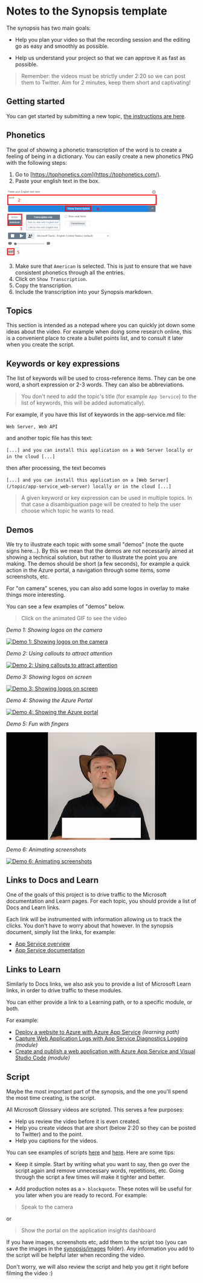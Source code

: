 # Notes to the Synopsis template

The synopsis has two main goals:

- Help you plan your video so that the recording session and the editing go as easy and smoothly as possible.

- Help us understand your project so that we can approve it as fast as possible.

> Remember: the videos must be strictly under 2:20 so we can post them to Twitter. Aim for 2 minutes, keep them short and captivating!

## Getting started

You can get started by submitting a new topic, [the instructions are here](contributing-synospsis.md).

<a id="phonetics"></a>

## Phonetics

The goal of showing a phonetic transcription of the word is to create a feeling of being in a dictionary. You can easily create a new phonetics PNG with the following steps:

1. Go to [https://tophonetics.com](https://tophonetics.com/).
2. Paste your english text in the box.

![tophonetics screenshot](images/2020-04-29_17-21-27.png)

3. Make sure that `American` is selected. This is just to ensure that we have consistent phonetics through all the entries.
4. Click on `Show Transcription`.
5. Copy the transcription.
6. Include the transcription into your Synopsis markdown.

<a id="topics"></a>

## Topics

This section is intended as a notepad where you can quickly jot down some ideas about the video. For example when doing some research online, this is a convenient place to create a bullet points list, and to consult it later when you create the script.

<a id="keywords"></a>

## Keywords or key expressions

The list of keywords will be used to cross-reference items. They can be one word, a short expression or 2-3 words. They can also be abbreviations.

> You don't need to add the topic's title (for example `App Service`) to the list of keywords, this will be added automatically).

For example, if you have this list of keywords in the app-service.md file:

`Web Server, Web API`

and another topic file has this text:

`[...] and you can install this application on a Web Server locally or in the cloud [...]`

then after processing, the text becomes

`[...] and you can install this application on a [Web Server](/topic/app-service_web-server) locally or in the cloud [...]`

> A given keyword or key expression can be used in multiple topics. In that case a disambiguation page will be created to help the user choose which topic he wants to read.

<a id="demos"></a>

## Demos

We try to illustrate each topic with some small "demos" (note the quote signs here...). By this we mean that the demos are not necessarily aimed at showing a technical solution, but rather to illustrate the point you are making. The demos should be short (a few seconds), for example a quick action in the Azure portal, a navigation through some items, some screenshots, etc.

For "on camera" scenes, you can also add some logos in overlay to make things more interesting.

You can see a few examples of "demos" below.

> Click on the animated GIF to see the video

*Demo 1: Showing logos on the camera*

[![Demo 1: Showing logos on the camera](images/2020-05-03_18-13-01.gif)](https://1drv.ms/v/s!As15SQCXjw37teRWYrgBM3QAHIdQgw?e=ota5F5)

*Demo 2: Using callouts to attract attention*

[![Demo 2: Using callouts to attract attention](images/2020-05-03_18-42-09.gif)](https://1drv.ms/v/s!As15SQCXjw37teRXL73xB-AQHmcRPQ?e=yUseNi)

*Demo 3: Showing logos on screen*

[![Demo 3: Showing logos on screen](images/2020-05-03_18-44-13.gif)](https://1drv.ms/v/s!As15SQCXjw37teRYjjxhty6h4rgVhA?e=cSDLf8)

*Demo 4: Showing the Azure Portal*

[![Demo 4: Showing the Azure portal](images/2020-05-03_18-45-43.gif)](https://1drv.ms/v/s!As15SQCXjw37teRZbCxB9mi9UByW0Q?e=peluUH)

*Demo 5: Fun with fingers*

[![Demo 5: Fun with fingers](images/2020-05-03_18-47-33.gif)](https://1drv.ms/v/s!As15SQCXjw37teRaw1lySZPGLg2uPg?e=yJcJbS)

*Demo 6: Animating screenshots*

[![Demo 6: Animating screenshots](images/2020-05-03_18-48-13.gif)](https://1drv.ms/v/s!As15SQCXjw37teRbfeNQjBKMZ4hHgQ?e=ZASIPw)

<a id="docs"></a>

## Links to Docs and Learn

One of the goals of this project is to drive traffic to the Microsoft documentation and Learn pages. For each topic, you should provide a list of Docs and Learn links.

Each link will be instrumented with information allowing us to track the clicks. You don't have to worry about that however. In the synopsis document, simply list the links, for example:

- [App Service overview](https://docs.microsoft.com/azure/app-service/overview)
- [App Service documentation](https://docs.microsoft.com/azure/app-service)

<a id="learn"></a>

## Links to Learn

Similarly to Docs links, we also ask you to provide a list of Microsoft Learn links, in order to drive traffic to these modules. 

You can either provide a link to a Learning path, or to a specific module, or both.

For example:

- [Deploy a website to Azure with Azure App Service](https://docs.microsoft.com/learn/paths/deploy-a-website-with-azure-app-service) *(learning path)*
- [Capture Web Application Logs with App Service Diagnostics Logging](https://docs.microsoft.com/learn/modules/capture-application-logs-app-service) *(module)*
- [Create and publish a web application with Azure App Service and Visual Studio Code](https://docs.microsoft.com/learn/modules/create-publish-webapp-app-service-vs-code) *(module)*

<a id="script"></a>

## Script

Maybe the most important part of the synopsis, and the one you'll spend the most time creating, is the script.

All Microsoft Glossary videos are scripted. This serves a few purposes:

- Help us review the video before it is even created.
- Help you create videos that are short (below 2:20 so they can be posted to Twitter) and to the point.
- Help you captions for the videos.

You can see examples of scripts [here](../synopsis/aad.md#script) and [here](../synopsis/app-service.md#script). Here are some tips:

- Keep it simple. Start by writing what you want to say, then go over the script again and remove unnecessary words, repetitions, etc. Going through the script a few times will make it tighter and better.

- Add production notes as a `> blockquote`. These notes will be useful for you later when you are ready to record. For example:

> Speak to the camera

or

> Show the portal on the application insights dashboard

If you have images, screenshots etc, add them to the script too (you can save the images in the [synopsis/images](../synopsis/images/) folder). Any information you add to the script will be helpful later when recording the video.

Don't worry, we will also review the script and help you get it right before filming the video :)
